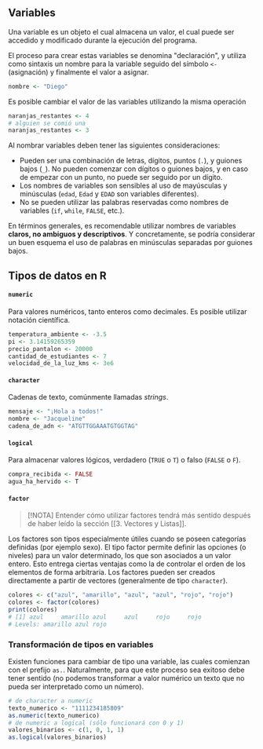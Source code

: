 ## Variables
Una variable es un objeto el cual almacena un valor, el cual puede ser accedido y modificado durante la ejecución del programa.

El proceso para crear estas variables se denomina "declaración", y utiliza como sintaxis un nombre para la variable seguido del símbolo `<-` (asignación) y finalmente el valor a asignar.
```r
nombre <- "Diego"
```
Es posible cambiar el valor de las variables utilizando la misma operación
```r
naranjas_restantes <- 4
# alguien se comió una
naranjas_restantes <- 3
```

Al nombrar variables deben tener las siguientes consideraciones:
- Pueden ser una combinación de letras, dígitos, puntos (`.`), y guiones bajos (`_`). No pueden comenzar con dígitos o guiones bajos, y en caso de empezar con un punto, no puede ser seguido por un dígito.
- Los nombres de variables son sensibles al uso de mayúsculas y minúsculas (`edad`, `Edad` y `EDAD` son variables diferentes).
- No se pueden utilizar las palabras reservadas como nombres de variables (`if`, `while`, `FALSE`, etc.).

En términos generales, es recomendable utilizar nombres de variables **claros, no ambiguos y descriptivos**. Y concretamente, se podría considerar un buen esquema el uso de palabras en minúsculas separadas por guiones bajos.

## Tipos de datos en R
#### `numeric`
Para valores numéricos, tanto enteros como decimales. Es posible utilizar notación científica.
```r
temperatura_ambiente <- -3.5
pi <- 3.14159265359
precio_pantalon <- 20000
cantidad_de_estudiantes <- 7
velocidad_de_la_luz_kms <- 3e6
```

#### `character` 
Cadenas de texto, comúnmente llamadas *strings*.
```r
mensaje <- "¡Hola a todos!"
nombre <- "Jacqueline"
cadena_de_adn <- "ATGTTGGAAATGTGGTAG"
```

#### `logical`
Para almacenar valores lógicos, verdadero (`TRUE` o `T`) o falso (`FALSE` o `F`).
```r
compra_recibida <- FALSE
agua_ha_hervido <- T
```

#### `factor`
> [!NOTA]
Entender cómo utilizar factores tendrá más sentido después de haber leído la sección [[3. Vectores y Listas]].

Los factores son tipos especialmente útiles cuando se poseen categorías definidas (por ejemplo sexo). El tipo factor permite definir las opciones (o niveles) para un valor determinado, los que son asociados a un valor entero. Esto entrega ciertas ventajas como la de controlar el orden de los elementos de forma arbitraria.
Los factores pueden ser creados directamente a partir de vectores (generalmente de tipo `character`).
```r
colores <- c("azul", "amarillo", "azul", "azul", "rojo", "rojo")
colores <- factor(colores)
print(colores)
# [1] azul     amarillo azul     azul     rojo     rojo    
# Levels: amarillo azul rojo
```

### Transformación de tipos en variables
Existen funciones para cambiar de tipo una variable, las cuales comienzan con el prefijo `as.`. Naturalmente, para que este proceso sea exitoso debe tener sentido (no podemos transformar a valor numérico un texto que no pueda ser interpretado como un número).
```r
# de character a numeric
texto_numerico <- "1111234185809"
as.numeric(texto_numerico)
# de numeric a logical (sólo funcionará con 0 y 1)
valores_binarios <- c(1, 0, 1, 1)
as.logical(valores_binarios)
```